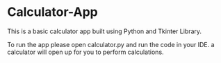# Calculator-App
This is a basic calculator app built using Python and Tkinter Library. 

To run the app please open calculator.py and run the code in your IDE. a calculator will open up for you to perform calculations.
